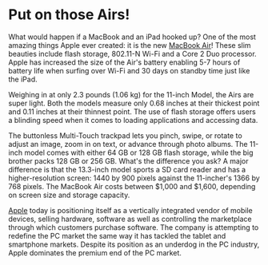# Put on those Airs!

What would happen if a MacBook and an iPad hooked up? One of the most amazing things Apple ever created: it is the new <a href="http://www.apple.com/macbookair/">MacBook Air</a>! These slim beauties include flash storage, 802.11-N Wi-Fi and a Core 2 Duo processor. Apple has increased the size of the Air's battery enabling 5-7 hours of battery life when surfing over Wi-Fi and 30 days on standby time just like the iPad.

Weighing in at only 2.3 pounds (1.06 kg) for the 11-inch Model, the Airs are super light. Both the models measure only 0.68 inches at their thickest point and 0.11 inches at their thinnest point. The use of flash storage offers users a blinding speed when it comes to loading applications and accessing data.

The buttonless Multi-Touch trackpad lets you pinch, swipe, or rotate to adjust an image, zoom in on text, or advance through photo albums. The 11-inch model comes with either 64 GB or 128 GB flash storage, while the big brother packs 128 GB or 256 GB. What's the difference you ask? A major difference is that the 13.3-inch model sports a SD card reader and has a higher-resolution screen: 1440 by 900 pixels against the 11-incher's 1366 by 768 pixels. The MacBook Air costs between $1,000 and $1,600, depending on screen size and storage capacity.

<a href="http://www.apple.com/">Apple</a> today is positioning itself as a vertically integrated vendor of mobile devices, selling hardware, software as well as controlling the marketplace through which customers purchase software. The company is attempting to redefine the PC market the same way it has tackled the tablet and smartphone markets. Despite its position as an underdog in the PC industry, Apple dominates the premium end of the PC market.
